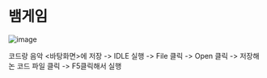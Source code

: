 # 뱀게임

![image](https://user-images.githubusercontent.com/62239143/86340282-9f77df80-bc8f-11ea-94cd-729b412ae811.png)

코드랑 음악 <바탕화면>에 저장 -> IDLE 실행  ->  File 클릭 -> Open 클릭 ->  저장해논 코드 파일 클릭 -> F5클릭해서 실행
